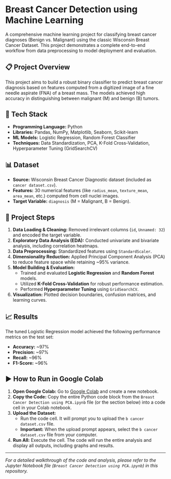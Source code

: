 # Breast Cancer Detection using Machine Learning

A comprehensive machine learning project for classifying breast cancer diagnoses (Benign vs. Malignant) using the classic Wisconsin Breast Cancer Dataset. This project demonstrates a complete end-to-end workflow from data preprocessing to model deployment and evaluation.

## 📋 Project Overview

This project aims to build a robust binary classifier to predict breast cancer diagnosis based on features computed from a digitized image of a fine needle aspirate (FNA) of a breast mass. The models achieved high accuracy in distinguishing between malignant (M) and benign (B) tumors.

## 🚀 Tech Stack

*   **Programming Language:** Python
*   **Libraries:** Pandas, NumPy, Matplotlib, Seaborn, Scikit-learn
*   **ML Models:** Logistic Regression, Random Forest Classifier
*   **Techniques:** Data Standardization, PCA, K-Fold Cross-Validation, Hyperparameter Tuning (GridSearchCV)

## 📊 Dataset

*   **Source:** Wisconsin Breast Cancer Diagnostic dataset (included as `cancer dataset.csv`).
*   **Features:** 30 numerical features (like `radius_mean`, `texture_mean`, `area_mean`, etc.) computed from cell nuclei images.
*   **Target Variable:** `diagnosis` (M = Malignant, B = Benign).

## 🧩 Project Steps

1.  **Data Loading & Cleaning:** Removed irrelevant columns (`id`, `Unnamed: 32`) and encoded the target variable.
2.  **Exploratory Data Analysis (EDA):** Conducted univariate and bivariate analysis, including correlation heatmaps.
3.  **Data Preprocessing:** Standardized features using `StandardScaler`.
4.  **Dimensionality Reduction:** Applied Principal Component Analysis (PCA) to reduce feature space while retaining ~95% variance.
5.  **Model Building & Evaluation:**
    *   Trained and evaluated **Logistic Regression** and **Random Forest** models.
    *   Utilized **K-Fold Cross-Validation** for robust performance estimation.
    *   Performed **Hyperparameter Tuning** using `GridSearchCV`.
6.  **Visualization:** Plotted decision boundaries, confusion matrices, and learning curves.

## 📈 Results

The tuned Logistic Regression model achieved the following performance metrics on the test set:
*   **Accuracy:** ~97%
*   **Precision:** ~97%
*   **Recall:** ~96%
*   **F1-Score:** ~96%

## ▶️ How to Run in Google Colab

1.  **Open Google Colab:** Go to [Google Colab](https://colab.research.google.com/) and create a new notebook.
2.  **Copy the Code:** Copy the entire Python code block from the `Breast Cancer Detection using PCA.ipynb` file (or the section below) into a code cell in your Colab notebook.
3.  **Upload the Dataset:**
    *   Run the code cell. It will prompt you to upload the `b cancer dataset.csv` file.
    *   **Important:** When the upload prompt appears, select the `b cancer dataset.csv` file from your computer.
4.  **Run All:** Execute the cell. The code will run the entire analysis and display all outputs, including graphs and results.

---

*For a detailed walkthrough of the code and analysis, please refer to the Jupyter Notebook file (`Breast Cancer Detection using PCA.ipynb`) in this repository.*
